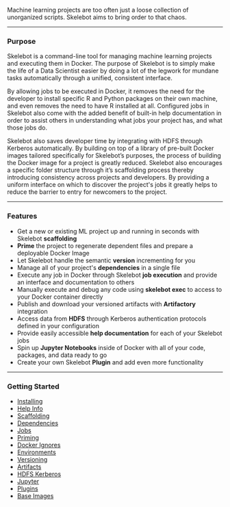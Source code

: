 Machine learning projects are too often just a loose collection of unorganized scripts. Skelebot aims to bring order to that chaos.

---

### Purpose

Skelebot is a command-line tool for managing machine learning projects and executing them in Docker. The purpose of Skelebot is to simply make the life of a Data Scientist easier by doing a lot of the legwork for mundane tasks automatically through a unified, consistent interface.

By allowing jobs to be executed in Docker, it removes the need for the developer to install specific R and Python packages on their own machine, and even removes the need to have R installed at all. Configured jobs in Skelebot also come with the added benefit of built-in help documentation in order to assist others in understanding what jobs your project has, and what those jobs do.

Skelebot also saves developer time by integrating with HDFS through Kerberos automatically. By building on top of a library of pre-built Docker images tailored specifically for Skelebot’s purposes, the process of building the Docker image for a project is greatly reduced. Skelebot also encourages a specific folder structure through it’s scaffolding process thereby introducing consistency across projects and developers. By providing a uniform interface on which to discover the project's jobs it greatly helps to reduce the barrier to entry for newcomers to the project.

---

### Features

 - Get a new or existing ML project up and running in seconds with Skelebot **scaffolding**
 - **Prime** the project to regenerate dependent files and prepare a deployable Docker Image
 - Let Skelebot handle the semantic **version** incrementing for you
 - Manage all of your project's **dependencies** in a single file
 - Execute any job in Docker through Skelebot **job execution** and provide an interface and documentation to others
 - Manually execute and debug any code using **skelebot exec** to access to your Docker container directly
 - Publish and download your versioned artifacts with **Artifactory** integration
 - Access data from **HDFS** through Kerberos authentication protocols defined in your configuration
 - Provide easily accessible **help documentation** for each of your Skelebot jobs
 - Spin up **Jupyter Notebooks** inside of Docker with all of your code, packages, and data ready to go
 - Create your own Skelebot **Plugin** and add even more functionality

---

### Getting Started
- [Installing](installing.md)
- [Help Info](help-info.md)
- [Scaffolding](scaffolding.md)
- [Dependencies](dependencies.md)
- [Jobs](jobs.md)
- [Priming](priming.md)
- [Docker Ignores](docker-ignores.md)
- [Environments](environments.md)
- [Versioning](versioning.md)
- [Artifacts](artifacts.md)
- [HDFS Kerberos](hdfs-kerberos.md)
- [Jupyter](jupyter.md)
- [Plugins](plugins.md)
- [Base Images](base-images.md)
